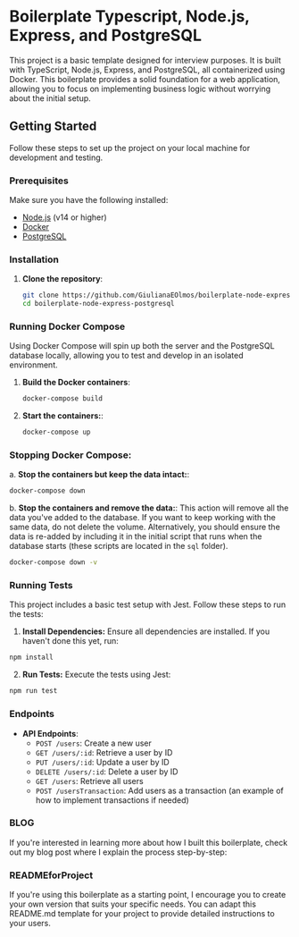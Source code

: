 # Boilerplate Typescript, Node.js, Express, and PostgreSQL

This project is a basic template designed for interview purposes. It is built with TypeScript, Node.js, Express, and PostgreSQL, all containerized using Docker. This boilerplate provides a solid foundation for a web application, allowing you to focus on implementing business logic without worrying about the initial setup.

## Getting Started

Follow these steps to set up the project on your local machine for development and testing.

### Prerequisites

Make sure you have the following installed:

- [Node.js](https://nodejs.org/) (v14 or higher)
- [Docker](https://www.docker.com/get-started)
- [PostgreSQL](https://www.postgresql.org/download/)

### Installation

1. **Clone the repository**:

   ```sh
   git clone https://github.com/GiulianaEOlmos/boilerplate-node-express-postgresql.git
   cd boilerplate-node-express-postgresql
   ```

### Running Docker Compose

Using Docker Compose will spin up both the server and the PostgreSQL database locally, allowing you to test and develop in an isolated environment.

1. **Build the Docker containers**:

   ```sh
   docker-compose build
   ```

2. **Start the containers:**:

   ```sh
   docker-compose up
   ```

### Stopping Docker Compose:

a. **Stop the containers but keep the data intact:**:

```sh
docker-compose down
```

b. **Stop the containers and remove the data:**:
This action will remove all the data you've added to the database. If you want to keep working with the same data, do not delete the volume. Alternatively, you should ensure the data is re-added by including it in the initial script that runs when the database starts (these scripts are located in the `sql` folder).

```sh
docker-compose down -v
```

### Running Tests

This project includes a basic test setup with Jest. Follow these steps to run the tests:

1. **Install Dependencies:**
   Ensure all dependencies are installed. If you haven't done this yet, run:

```sh
npm install
```

2. **Run Tests:**
   Execute the tests using Jest:

```sh
npm run test
```

### Endpoints

- **API Endpoints**:
  - `POST /users`: Create a new user
  - `GET /users/:id`: Retrieve a user by ID
  - `PUT /users/:id`: Update a user by ID
  - `DELETE /users/:id`: Delete a user by ID
  - `GET /users`: Retrieve all users
  - `POST /usersTransaction`: Add users as a transaction (an example of how to implement transactions if needed)

### BLOG

If you're interested in learning more about how I built this boilerplate, check out my blog post where I explain the process step-by-step:

### READMEforProject

If you're using this boilerplate as a starting point, I encourage you to create your own version that suits your specific needs. You can adapt this README.md template for your project to provide detailed instructions to your users.

